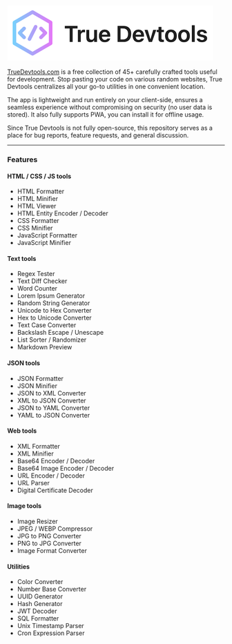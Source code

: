 ![True Devtools logo](./logo.png)


[TrueDevtools.com](https://truedevtools.com) is a free collection of 45+ carefully crafted tools useful for development. Stop pasting your code on various random websites, True Devtools centralizes all your go-to utilities in one convenient location.

The app is lightweight and run entirely on your client-side, ensures a seamless experience without compromising on security (no user data is stored). It also fully supports PWA, you can install it for offline usage.

Since True Devtools is not fully open-source, this repository serves as a place for bug reports, feature requests, and general discussion.

---

### Features

#### HTML / CSS / JS tools
- HTML Formatter
- HTML Minifier
- HTML Viewer
- HTML Entity Encoder / Decoder
- CSS Formatter
- CSS Minifier
- JavaScript Formatter
- JavaScript Minifier

#### Text tools
- Regex Tester
- Text Diff Checker
- Word Counter
- Lorem Ipsum Generator
- Random String Generator
- Unicode to Hex Converter
- Hex to Unicode Converter
- Text Case Converter
- Backslash Escape / Unescape
- List Sorter / Randomizer
- Markdown Preview

#### JSON tools
- JSON Formatter
- JSON Minifier
- JSON to XML Converter
- XML to JSON Converter
- JSON to YAML Converter
- YAML to JSON Converter

#### Web tools
- XML Formatter
- XML Minifier
- Base64 Encoder / Decoder
- Base64 Image Encoder / Decoder
- URL Encoder / Decoder
- URL Parser
- Digital Certificate Decoder

#### Image tools
- Image Resizer
- JPEG / WEBP Compressor
- JPG to PNG Converter
- PNG to JPG Converter
- Image Format Converter

#### Utilities
- Color Converter
- Number Base Converter
- UUID Generator
- Hash Generator
- JWT Decoder
- SQL Formatter
- Unix Timestamp Parser
- Cron Expression Parser